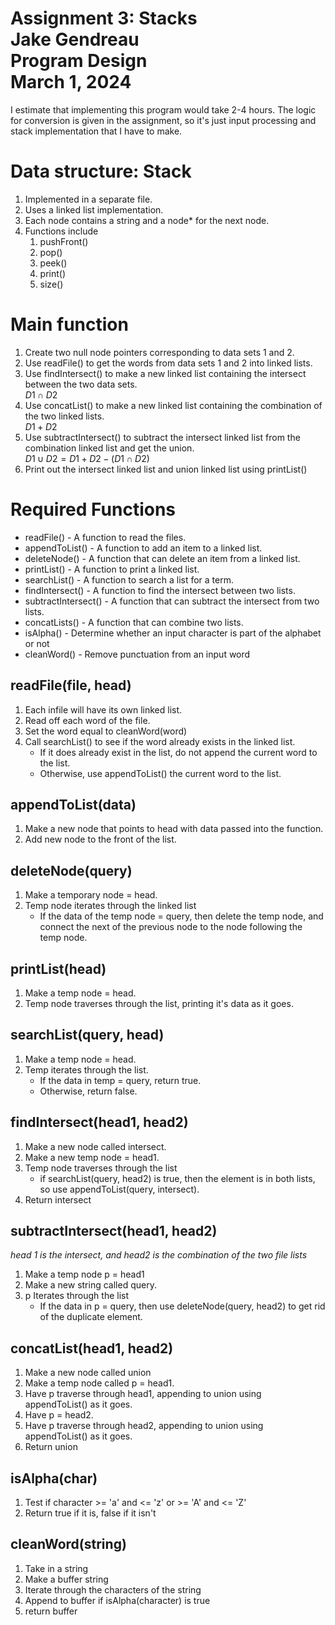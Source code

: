 [//]: # (This script stuff makes the LaTeX math work, so keep it!)

<script type="text/javascript" src="http://cdn.mathjax.org/mathjax/latest/MathJax.js?config=TeX-AMS-MML_HTMLorMML"></script>
<script type="text/x-mathjax-config">
  MathJax.Hub.Config({ tex2jax: {inlineMath: [['$', '$']]}, messageStyle: "none" });
</script>


# Assignment 3: Stacks <br> Jake Gendreau <br> Program Design <br> March 1, 2024

I estimate that implementing this program would take 2-4 hours. The logic for conversion is given in the assignment, so it's just input processing and stack implementation that I have to make.

# Data structure: Stack
<ol>
    <li>Implemented in a separate file.</li>
    <li>Uses a linked list implementation.</li>
    <li>Each node contains a string and a node* for the next node.</li>
    <li>Functions include 
        <ol>
            <li>pushFront()</li>
            <li>pop()</li>
            <li>peek()</li>
            <li>print()</li>
            <li>size()</li>
        </ol>
    </li>
</ol>

# Main function
1. Create two null node pointers corresponding to data sets 1 and 2.
2. Use readFile() to get the words from data sets 1 and 2 into linked lists.
3. Use findIntersect() to make a new linked list containing the intersect between the two data sets. 
\
$D1 \cap D2$
4. Use concatList() to make a new linked list containing the combination of the two linked lists. 
\
$D1 + D2$
5. Use subtractIntersect() to subtract the intersect linked list from the combination linked list and get the union. 
\
$D1 \cup D2 = D1 + D2 - (D1 \cap D2)$
6. Print out the intersect linked list and union linked list using printList()

# Required Functions
* readFile() - A function to read the files.
* appendToList() - A function to add an item to a linked list.
* deleteNode() - A function that can delete an item from a linked list.
* printList() - A function to print a linked list.
* searchList() - A function to search a list for a term.
* findIntersect() - A function to find the intersect between two lists.
* subtractIntersect() - A function that can subtract the intersect from two lists.
* concatLists() - A function that can combine two lists.
* isAlpha() - Determine whether an input character is part of the alphabet or not
* cleanWord() - Remove punctuation from an input word

## readFile(file, head)
1. Each infile will have its own linked list.
2. Read off each word of the file.
3. Set the word equal to cleanWord(word)
4. Call searchList() to see if the word already exists in the linked list.
    * If it does already exist in the list, do not append the current word to the list.
    * Otherwise, use appendToList() the current word to the list.

## appendToList(data)
1. Make a new node that points to head with data passed into the function.
2. Add new node to the front of the list.

## deleteNode(query)
1. Make a temporary node = head.
2. Temp node iterates through the linked list
    * If the data of the temp node = query, then delete the temp node, and connect the next of the previous node to the node following the temp node.

## printList(head)
1. Make a temp node = head.
2. Temp node traverses through the list, printing it's data as it goes.

## searchList(query, head)
1. Make a temp node = head.
2. Temp iterates through the list.
    * If the data in temp = query, return true.
    * Otherwise, return false.

## findIntersect(head1, head2)
1. Make a new node called intersect.
2. Make a new temp node = head1.
3. Temp node traverses through the list
    * if searchList(query, head2) is true, then the element is in both lists, so use appendToList(query, intersect).
4. Return intersect

## subtractIntersect(head1, head2)
*head 1 is the intersect, and head2 is the combination of the two file lists*
1. Make a temp node p = head1
2. Make a new string called query.
3. p Iterates through the list
    * If the data in p = query, then use deleteNode(query, head2) to get rid of the duplicate element.

## concatList(head1, head2)
1. Make a new node called union
2. Make a temp node called p = head1.
3. Have p traverse through head1, appending to union using appendToList() as it goes.
4. Have p = head2.
5. Have p traverse through head2, appending to union using appendToList() as it goes.
6. Return union

## isAlpha(char)
1. Test if character >= 'a' and <= 'z' or >= 'A' and <= 'Z'
2. Return true if it is, false if it isn't

## cleanWord(string)
1. Take in a string
2. Make a buffer string
3. Iterate through the characters of the string
4. Append to buffer if isAlpha(character) is true
5. return buffer